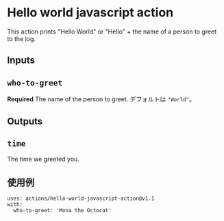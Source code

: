# Hello world javascript action

This action prints "Hello World" or "Hello" + the name of a person to greet to the log.

## Inputs

## `who-to-greet`

**Required** The name of the person to greet. デフォルトは `"World"`。

## Outputs

## `time`

The time we greeted you.

## 使用例

```
uses: actions/hello-world-javascript-action@v1.1
with:
  who-to-greet: 'Mona the Octocat'
```
